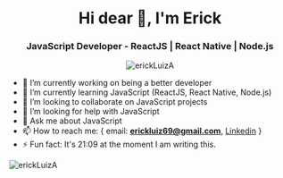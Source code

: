 <h1 align="center">Hi dear 👋, I'm Erick</h1>
<h3 align="center">JavaScript Developer - ReactJS | React Native | Node.js</h3>
<p align="center"> <img src="https://komarev.com/ghpvc/?username=erickLuizA" alt="erickLuizA" /> </p>

- 🔭 I’m currently working on being a better developer
- 🌱 I’m currently learning JavaScript (ReactJS, React Native, Node.js)
- 👯 I’m looking to collaborate on JavaScript projects
- 🤔 I’m looking for help with JavaScript
- 💬 Ask me about JavaScript
- 📫 How to reach me: {
email: **erickluiz69@gmail.com**,
[Linkedin](https://www.linkedin.com/in/erick-luiz-47151a1a4/)
}
- ⚡ Fun fact: It's 21:09 at the moment I am writing this.

<img src="https://github-readme-stats.vercel.app/api?username=erickLuizA&show_icons=true" alt="erickLuizA" /> 

